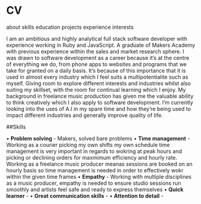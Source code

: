 # CV


about skills education projects experience  interests


I am an ambitious and highly analytical full stack software developer with experience working in Ruby and JavaScript. A graduate of Makers Academy with previous experience within the sales and market research sphere. 
I was drawn to software development as a career because it’s at the centre of everything we do, from phone apps to websites and programs that we take for granted on a daily basis. 
It’s because of this importance that it is used in almost every industry which I feel suits a multipotentialite such as myself. Giving room to explore different interests and industries whilst also suiting my skillset, with the room for continual learning which I enjoy. 
My background in freelance music production has given me the valuable ability to think creatively which I also apply to software development. I’m currently looking into the uses of A.I in my spare time and how they’re being used to impact different industries and generally improve quality of life.


##Skills

•	**Problem solving** - Makers, solved bare problems
•	**Time management** - Working as a courier picking my own shifts my own schedule time management is very important in regards to wokring at peak hours and picking or declining orders for maxmimum efficiency and hourly rate. Working as a freelance music producer meanas sessions are booked on an hourly basis so time management is needed in order to effectively wokr within the given time frames
•	**Empathy**	- Working with multiple disciplines as a music producer, empathy is needed to ensure studio sessions run smoothly and artists feel safe and ready to express themselves
•	**Quick learner** - 
•	**Great communication skills** - 
•	**Attention to detail** - 

